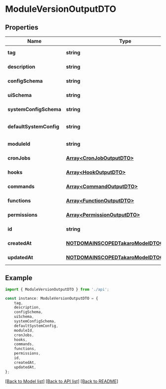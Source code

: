 # ModuleVersionOutputDTO


## Properties

Name | Type | Description | Notes
------------ | ------------- | ------------- | -------------
**tag** | **string** |  | [default to undefined]
**description** | **string** |  | [default to undefined]
**configSchema** | **string** |  | [default to undefined]
**uiSchema** | **string** |  | [default to undefined]
**systemConfigSchema** | **string** |  | [default to undefined]
**defaultSystemConfig** | **string** |  | [optional] [default to undefined]
**moduleId** | **string** |  | [default to undefined]
**cronJobs** | [**Array&lt;CronJobOutputDTO&gt;**](CronJobOutputDTO.md) |  | [default to undefined]
**hooks** | [**Array&lt;HookOutputDTO&gt;**](HookOutputDTO.md) |  | [default to undefined]
**commands** | [**Array&lt;CommandOutputDTO&gt;**](CommandOutputDTO.md) |  | [default to undefined]
**functions** | [**Array&lt;FunctionOutputDTO&gt;**](FunctionOutputDTO.md) |  | [default to undefined]
**permissions** | [**Array&lt;PermissionOutputDTO&gt;**](PermissionOutputDTO.md) |  | [default to undefined]
**id** | **string** |  | [default to undefined]
**createdAt** | [**NOTDOMAINSCOPEDTakaroModelDTOCreatedAt**](NOTDOMAINSCOPEDTakaroModelDTOCreatedAt.md) |  | [default to undefined]
**updatedAt** | [**NOTDOMAINSCOPEDTakaroModelDTOCreatedAt**](NOTDOMAINSCOPEDTakaroModelDTOCreatedAt.md) |  | [default to undefined]

## Example

```typescript
import { ModuleVersionOutputDTO } from './api';

const instance: ModuleVersionOutputDTO = {
    tag,
    description,
    configSchema,
    uiSchema,
    systemConfigSchema,
    defaultSystemConfig,
    moduleId,
    cronJobs,
    hooks,
    commands,
    functions,
    permissions,
    id,
    createdAt,
    updatedAt,
};
```

[[Back to Model list]](../README.md#documentation-for-models) [[Back to API list]](../README.md#documentation-for-api-endpoints) [[Back to README]](../README.md)
